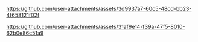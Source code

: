 

https://github.com/user-attachments/assets/3d9937a7-60c5-48cd-bb23-4f658121f02f



https://github.com/user-attachments/assets/31af9e14-f39a-47f5-8010-62b0e86c51a9



